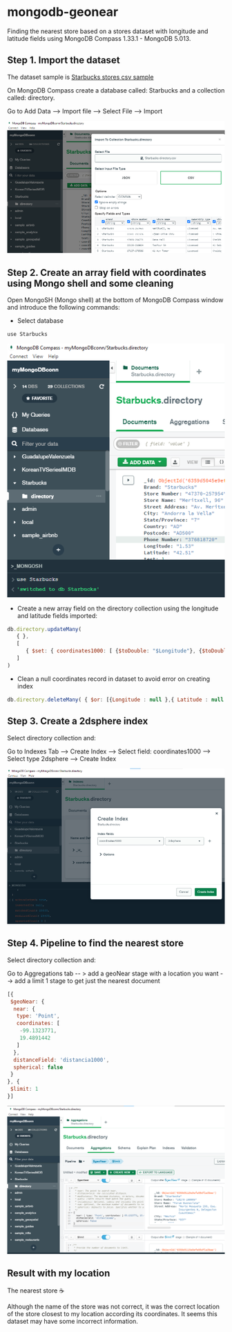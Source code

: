 # mongodb-geonear
Finding the nearest store based on a stores dataset with longitude and latitude fields using MongoDB Compass 1.33.1 - MongoDB 5.013.

## Step 1. Import the dataset
The dataset sample is [Starbucks stores csv sample](https://github.com/beduExpert/A1-Introduccion-a-Bases-de-Datos-Santander2021/blob/experto/Sesion-08/Reto-01/datos/directory.csv)

On MongoDB Compass create a database called: Starbucks and a collection called: directory.

Go to Add Data --> Import file --> Select File --> Import

![Step 1](https://github.com/adavals/mongodb-geonear/blob/main/img/Step1.png)

## Step 2. Create an array field with coordinates using Mongo shell and some cleaning
Open MongoSH (Mongo shell) at the bottom of MongoDB Compass window and introduce the following commands:
- Select database
```javascript
use Starbucks
```
![Step 2](https://github.com/adavals/mongodb-geonear/blob/main/img/Step2.png)

- Create a new array field on the directory collection using the longitude and latitude fields imported:
```javascript
db.directory.updateMany(
   { },
   [
      { $set: { coordinates1000: [ {$toDouble: "$Longitude"}, {$toDouble: "$Latitude"} ] }}
   ]
)
```
- Clean a null coordinates record in dataset to avoid error on creating index
```javascript
db.directory.deleteMany( { $or: [{Longitude : null },{ Latitude : null }]})
```

## Step 3. Create a 2dsphere index
Select directory collection and:

Go to Indexes Tab --> Create Index --> Select field: coordinates1000 --> Select type 2dsphere --> Create Index

![Step 3](https://github.com/adavals/mongodb-geonear/blob/main/img/Step3.png)

## Step 4. Pipeline to find the nearest store
Select directory collection and:

Go to Aggregations tab -- > add a geoNear stage with a location you want --> add a limit 1 stage to get just the nearest document

```javascript
[{
 $geoNear: {
  near: {
   type: 'Point',
   coordinates: [
    -99.1323771,
    19.4891442
   ]
  },
  distanceField: 'distancia1000',
  spherical: false
 }
}, {
 $limit: 1
}]
```

![Step 4](https://github.com/adavals/mongodb-geonear/blob/main/img/Step4.png)

## Result with my location
The nearest store :coffee:

Although the name of the store was not correct, it was the correct location of the store closest to my location according its coordinates. It seems this dataset may have some incorrect information.

